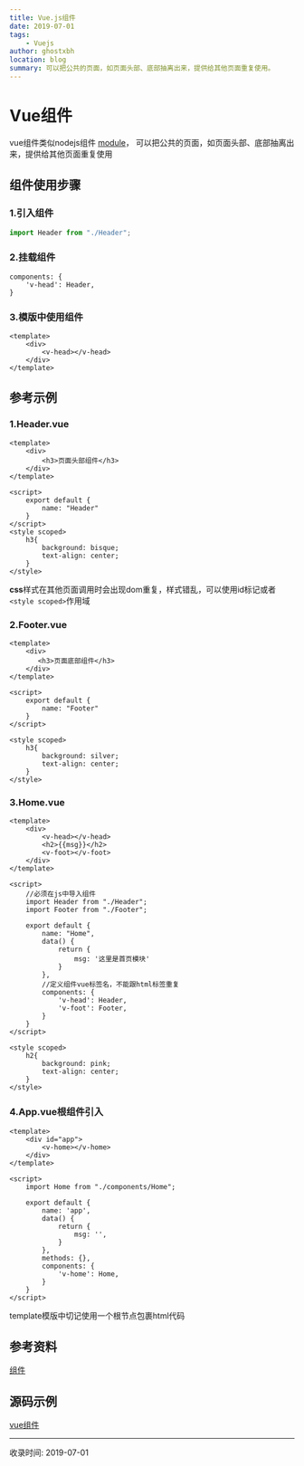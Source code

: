 ```yaml
---
title: Vue.js组件
date: 2019-07-01
tags:
    - Vuejs
author: ghostxbh
location: blog
summary: 可以把公共的页面，如页面头部、底部抽离出来，提供给其他页面重复使用。
---
```

# Vue组件

vue组件类似nodejs组件
[module](http://nodejs.cn/api/modules.html)，
可以把公共的页面，如页面头部、底部抽离出来，提供给其他页面重复使用

## 组件使用步骤
### 1.引入组件
```js
import Header from "./Header";
```

### 2.挂载组件
```vue
components: {
    'v-head': Header,
}
```

### 3.模版中使用组件
```vue
<template>
    <div>
        <v-head></v-head>
    </div>
</template>
```
## 参考示例

### 1.Header.vue
```vue
<template>
    <div>
        <h3>页面头部组件</h3>
    </div>
</template>

<script>
    export default {
        name: "Header"
    }
</script>
<style scoped>
    h3{
        background: bisque;
        text-align: center;
    }
</style>
```
**css**样式在其他页面调用时会出现dom重复，样式错乱，可以使用id标记或者`<style scoped>`作用域

### 2.Footer.vue
```vue
<template>
    <div>
       <h3>页面底部组件</h3>
    </div>
</template>

<script>
    export default {
        name: "Footer"
    }
</script>

<style scoped>
    h3{
        background: silver;
        text-align: center;
    }
</style>
```

### 3.Home.vue
```vue
<template>
    <div>
        <v-head></v-head>
        <h2>{{msg}}</h2>
        <v-foot></v-foot>
    </div>
</template>

<script>
    //必须在js中导入组件
    import Header from "./Header";
    import Footer from "./Footer";

    export default {
        name: "Home",
        data() {
            return {
                msg: '这里是首页模块'
            }
        },
        //定义组件vue标签名，不能跟html标签重复
        components: {
            'v-head': Header,
            'v-foot': Footer,
        }
    }
</script>

<style scoped>
    h2{
        background: pink;
        text-align: center;
    }
</style>
```

### 4.App.vue根组件引入
```vue
<template>
    <div id="app">
        <v-home></v-home>
    </div>
</template>

<script>
    import Home from "./components/Home";

    export default {
        name: 'app',
        data() {
            return {
                msg: '',
            }
        },
        methods: {},
        components: {
            'v-home': Home,
        }
    }
</script>
```
template模版中切记使用一个根节点包裹html代码

## 参考资料
[组件](https://cn.vuejs.org/v2/guide/components.html)

## 源码示例
[vue组件](https://github.com/ghostxbh/VUE-Study/tree/master/vuedemo/demo07)

---
收录时间: 2019-07-01

<Vssue :title="$title" />
